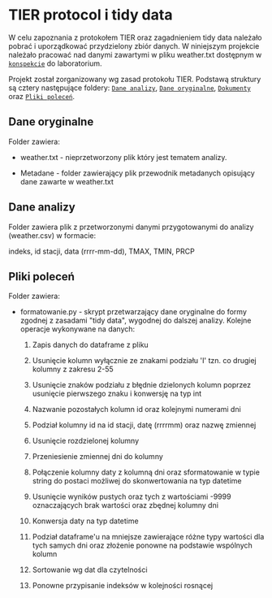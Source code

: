# TIER protocol i tidy data

W celu zapoznania z protokołem TIER oraz zagadnieniem tidy data należało pobrać i uporządkować przydzielony zbiór danych. W niniejszym projekcie należało pracować nad danymi zawartymi w pliku weather.txt dostępnym w [`konspekcie`](https://github.com/KAIR-ISZ/public_lectures/tree/master/Analiza%20i%20Bazy%20Danych%202021/Lab%202) do laboratorium.

Projekt został zorganizowany wg zasad protokołu TIER. Podstawą struktury są cztery następujące foldery: [`Dane analizy`](#Dane-analizy), [`Dane oryginalne`](#Dane-oryginalne), [`Dokumenty`](#Dokumenty) oraz [`Pliki poleceń`](#Pliki-poleceń).


## Dane oryginalne

Folder zawiera:

- weather.txt - nieprzetworzony plik który jest tematem analizy.

- Metadane - folder zawierający plik przewodnik metadanych opisujący dane zawarte w weather.txt

## Dane analizy

Folder zawiera plik z przetworzonymi danymi przygotowanymi do analizy (weather.csv) w formacie: 

indeks, id stacji, data (rrrr-mm-dd), TMAX, TMIN, PRCP

## Pliki poleceń

Folder zawiera:

- formatowanie.py - skrypt przetwarzający dane oryginalne do formy zgodnej z zasadami "tidy data", wygodnej do dalszej analizy. Kolejne operacje wykonywane na danych:
    
    1. Zapis danych do dataframe z pliku

    2. Usunięcie kolumn wyłącznie ze znakami podziału 'I' tzn. co drugiej kolumny z zakresu 2-55

    3. Usunięcie znaków podziału z błędnie dzielonych kolumn poprzez usunięcie pierwszego znaku i konwersję na typ int

    4. Nazwanie pozostałych kolumn id oraz kolejnymi numerami dni

    5. Podział kolumny id na id stacji, datę (rrrrmm) oraz nazwę zmiennej

    6. Usunięcie rozdzielonej kolumny
    
    7. Przeniesienie zmiennej dni do kolumny

    8. Połączenie kolumny daty z kolumną dni oraz sformatowanie w typie string do postaci możliwej do skonwertowania na typ datetime

    9. Usunięcie wyników pustych oraz tych z wartościami -9999 oznaczających brak wartości oraz zbędnej kolumny dni

    10. Konwersja daty na typ datetime

    11. Podział dataframe'u na mniejsze zawierające różne typy wartości dla tych samych dni oraz złożenie ponowne na podstawie wspólnych kolumn

    12. Sortowanie wg dat dla czytelności

    13. Ponowne przypisanie indeksów w kolejności rosnącej
